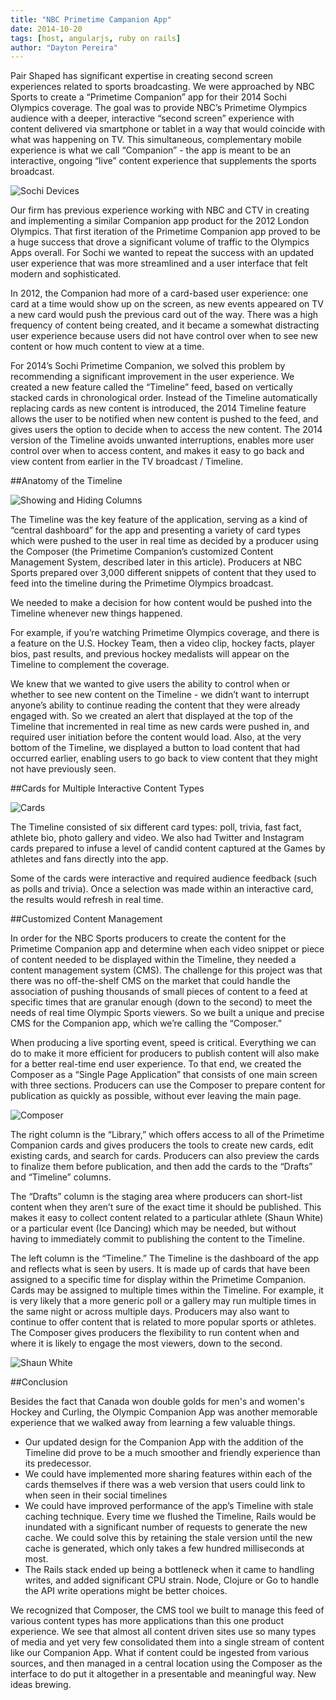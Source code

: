 ```yaml
---
title: "NBC Primetime Campanion App"
date: 2014-10-20
tags: [host, angularjs, ruby on rails]
author: "Dayton Pereira"
---
```


Pair Shaped has significant expertise in creating second screen experiences related to sports broadcasting. We were approached by NBC Sports to create a “Primetime Companion” app for their 2014 Sochi Olympics coverage. The goal was to provide NBC’s Primetime Olympics audience with a deeper, interactive “second screen” experience with content delivered via smartphone or tablet in a way that would coincide with what was happening on TV. This simultaneous, complementary mobile experience is what we call “Companion” - the app is meant to be an interactive, ongoing “live” content experience that supplements the sports broadcast.

![Sochi Devices](/images/blogs/nbc/sochi-devices.png)

Our firm has previous experience working with NBC and CTV in creating and implementing a similar Companion app product for the 2012 London Olympics. That first iteration of the Primetime Companion app proved to be a huge success that drove a significant volume of traffic to the Olympics Apps overall. For Sochi we wanted to repeat the success with an updated user experience that was more streamlined and a user interface that felt modern and sophisticated.

In 2012, the Companion had more of a card-based user experience: one card at a time would show up on the screen, as new events appeared on TV a new card would push the previous card out of the way. There was a high frequency of content being created, and it became a somewhat distracting user experience because users did not have control over when to see new content or how much content to view at a time.

For 2014’s Sochi Primetime Companion, we solved this problem by recommending a significant improvement in the user experience. We created a new feature called the “Timeline” feed, based on vertically stacked cards in chronological order. Instead of the Timeline automatically replacing cards as new content is introduced, the 2014 Timeline feature allows the user to be notified when new content is pushed to the feed, and gives users the option to decide when to access the new content. The 2014 version of the Timeline avoids unwanted interruptions, enables more user control over when to access content, and makes it easy to go back and view content from earlier in the TV broadcast / Timeline.

##Anatomy of the Timeline

![Showing and Hiding Columns](/images/blogs/nbc/timeline-stacked.png)

The Timeline was the key feature of the application, serving as a kind of “central dashboard” for the app and presenting a variety of card types which were pushed to the user in real time as decided by a producer using the Composer (the Primetime Companion’s customized Content Management System, described later in this article). Producers at NBC Sports prepared over 3,000 different snippets of content that they used to feed into the timeline during the Primetime Olympics broadcast.

We needed to make a decision for how content would be pushed into the Timeline whenever new things happened.

For example, if you’re watching Primetime Olympics coverage, and there is a feature on the U.S. Hockey Team, then a video clip, hockey facts, player bios, past results, and previous hockey medalists will appear on the Timeline to complement the coverage.

We knew that we wanted to give users the ability to control when or whether to see new content on the Timeline - we didn’t want to interrupt anyone’s ability to continue reading the content that they were already engaged with. So we created an alert that displayed at the top of the Timeline that incremented in real time as new cards were pushed in, and required user initiation before the content would load. Also, at the very bottom of the Timeline, we displayed a button to load content that had occurred earlier, enabling users to go back to view content that they might not have previously seen.

##Cards for Multiple Interactive Content Types

![Cards](/images/blogs/nbc/cards.png)

The Timeline consisted of six different card types: poll, trivia, fast fact, athlete bio, photo gallery and video. We also had Twitter and Instagram cards prepared to infuse a level of candid content captured at the Games by athletes and fans directly into the app.

Some of the cards were interactive and required audience feedback (such as polls and trivia). Once a selection was made within an interactive card, the results would refresh in real time.

##Customized Content Management

In order for the NBC Sports producers to create the content for the Primetime Companion app and determine when each video snippet or piece of content needed to be displayed within the Timeline, they needed a content management system (CMS).
The challenge for this project was that there was no off-the-shelf CMS on the market that could handle the association of pushing thousands of small pieces of content to a feed at specific times that are granular enough (down to the second) to meet the needs of real time Olympic Sports viewers. So we built a unique and precise CMS for the Companion app, which we’re calling the “Composer.”

When producing a live sporting event, speed is critical. Everything we can do to make it more efficient for producers to publish content will also make for a better real-time end user experience. To that end, we created the Composer as a “Single Page Application” that consists of one main screen with three sections. Producers can use the Composer to prepare content for publication as quickly as possible, without ever leaving the main page.

![Composer](/images/blogs/nbc/composer-main.png)

The right column is the “Library,” which offers access to all of the Primetime Companion cards and gives producers the tools to create new cards, edit existing cards, and search for cards. Producers can also preview the cards to finalize them before publication, and then add the cards to the “Drafts” and “Timeline” columns.

The “Drafts” column is the staging area where producers can short-list content when they aren’t sure of the exact time it should be published. This makes it easy to collect content related to a particular athlete (Shaun White) or a particular event (Ice Dancing) which may be needed, but without having to immediately commit to publishing the content to the Timeline.

The left column is the “Timeline.” The Timeline is the dashboard of the app and reflects what is seen by users. It is made up of cards that have been assigned to a specific time for display within the Primetime Companion. Cards may be assigned to multiple times within the Timeline. For example, it is very likely that a more generic poll or a gallery may run multiple times in the same night or across multiple days. Producers may also want to continue to offer content that is related to more popular sports or athletes. The Composer gives producers the flexibility to run content when and where it is likely to engage the most viewers, down to the second.

![Shaun White](/images/blogs/nbc/composer-shaun-white.png)

##Conclusion

Besides the fact that Canada won double golds for men's and women's Hockey and Curling, the Olympic Companion App was another memorable experience that we walked away from learning a few valuable things.

* Our updated design for the Companion App with the addition of the Timeline did prove to be a much smoother and friendly experience than its predecessor.
* We could have implemented more sharing features within each of the cards themselves if there was a web version that users could link to when seen in their social timelines
* We could have improved performance of the app’s Timeline with stale caching technique. Every time we flushed the Timeline, Rails would be inundated with a significant number of requests to generate the new cache. We could solve this by retaining the stale version until the new cache is generated, which only takes a few hundred milliseconds at most.
* The Rails stack ended up being a bottleneck when it came to handling writes, and added significant CPU strain. Node, Clojure or Go to handle the API write operations might be better choices.

We recognized that Composer, the CMS tool we built to manage this feed of various content types has more applications than this one product experience. We see that almost all content driven sites use so many types of media and yet very few consolidated them into a single stream of content like our Companion App. What if content could be ingested from various sources, and then managed in a central location using the Composer as the interface to do put it altogether in a presentable and meaningful way. New ideas brewing.


